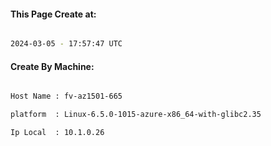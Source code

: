 
   
#### This Page Create at:

```bash

2024-03-05 - 17:57:47 UTC

```

#### Create By Machine:

```bash

Host Name : fv-az1501-665

platform  : Linux-6.5.0-1015-azure-x86_64-with-glibc2.35

Ip Local  : 10.1.0.26

```


